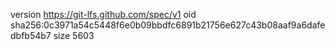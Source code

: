 version https://git-lfs.github.com/spec/v1
oid sha256:0c3971a54c5448f6e0b09bbdfc6891b21756e627c43b08aaf9a6dafedbfb54b7
size 5603
